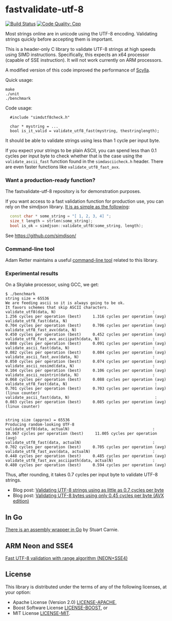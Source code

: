# fastvalidate-utf-8
[![Build Status](https://travis-ci.org/lemire/fastvalidate-utf-8.png)](https://travis-ci.org/lemire/fastvalidate-utf-8)
[![Code Quality: Cpp](https://img.shields.io/lgtm/grade/cpp/g/lemire/fastvalidate-utf-8.svg?logo=lgtm&logoWidth=18)](https://lgtm.com/projects/g/lemire/fastvalidate-utf-8/context:cpp)

Most strings online are in unicode using the UTF-8 encoding. Validating strings
quickly before accepting them is important.

This is a header-only C library to validate UTF-8 strings at high speeds using SIMD instructions.
Specifically, this expects an x64 processor (capable of SSE instruction). It will not
work currently on ARM processors.

A modified version of this code improved the performance of [Scylla](https://github.com/scylladb/scylla/commit/6fadba56cc18bebe6648e6aec09be1b0b93f4817).

Quick usage:
```
make
./unit
./benchmark
```

Code usage:

```
  #include "simdutf8check.h"

  char * mystring = ...
  bool is_it_valid = validate_utf8_fast(mystring, thestringlength);
```

It should be able to validate strings using less than 1 cycle per input byte.

If you expect your strings to be plain ASCII, you can spend less than 0.1 cycles per input byte to check whether that is the case using the ``validate_ascii_fast`` function found in the ``simdasciicheck.h`` header. There are even faster functions like ``validate_utf8_fast_avx``.



### Want a production-ready function?

The fastvalidate-utf-8 repository is for demonstration purposes.

If you want access to a fast validation function for production use, you can rely on the simdjson library. [It is as simple as the following](https://github.com/simdjson/simdjson/blob/master/doc/basics.md#utf-8-validation-alone):

```C++
  const char * some_string = "[ 1, 2, 3, 4] ";
  size_t length = strlen(some_string);
  bool is_ok = simdjson::validate_utf8(some_string, length);
```

See https://github.com/simdjson/

### Command-line tool 

Adam Retter maintains a useful [command-line tool](https://github.com/adamretter/utf8-validator-c) related to this library.

### Experimental results

On a Skylake processor, using GCC, we get:

```
$ ./benchmark
string size = 65536
We are feeding ascii so it is always going to be ok.
It favors schemes that skip ASCII characters.
validate_utf8(data, N)                                          :  1.256 cycles per operation (best)     1.316 cycles per operation (avg)
validate_utf8_fast(data, N)                                     :  0.704 cycles per operation (best)     0.706 cycles per operation (avg)
validate_utf8_fast_avx(data, N)                                 :  0.450 cycles per operation (best)     0.452 cycles per operation (avg)
validate_utf8_fast_avx_asciipath(data, N)                       :  0.088 cycles per operation (best)     0.091 cycles per operation (avg)
validate_ascii_fast(data, N)                                    :  0.082 cycles per operation (best)     0.084 cycles per operation (avg)
validate_ascii_fast_avx(data, N)                                :  0.050 cycles per operation (best)     0.074 cycles per operation (avg)
validate_ascii_nosimd(data, N)                                  :  0.104 cycles per operation (best)     0.106 cycles per operation (avg)
validate_ascii_nointrin(data, N)                                :  0.068 cycles per operation (best)     0.088 cycles per operation (avg)
validate_utf8_fast(data, N)                                      :  0.701 cycles per operation (best)     0.703 cycles per operation (avg)  (linux counter)
validate_ascii_fast(data, N)                                     :  0.083 cycles per operation (best)     0.085 cycles per operation (avg)  (linux counter)


string size (approx) = 65536
Producing random-looking UTF-8
validate_utf8(data, actualN)                                    :  10.967 cycles per operation (best)     11.005 cycles per operation (avg)
validate_utf8_fast(data, actualN)                               :  0.702 cycles per operation (best)     0.705 cycles per operation (avg)
validate_utf8_fast_avx(data, actualN)                           :  0.448 cycles per operation (best)     0.485 cycles per operation (avg)
validate_utf8_fast_avx_asciipath(data, actualN)                 :  0.480 cycles per operation (best)     0.594 cycles per operation (avg)
```

Thus, after rounding, it takes 0.7 cycles per input byte to validate UTF-8 strings.

* Blog post: [Validating UTF-8 strings using as little as 0.7 cycles per byte](https://lemire.me/blog/2018/05/16/validating-utf-8-strings-using-as-little-as-0-7-cycles-per-byte/)
* Blog post: [Validating UTF-8 bytes using only 0.45 cycles per byte (AVX edition)](https://lemire.me/blog/2018/10/19/validating-utf-8-bytes-using-only-0-45-cycles-per-byte-avx-edition/)

## In Go

[There is an assembly wrapper in Go](https://github.com/stuartcarnie/go-simd) by Stuart Carnie.

## ARM Neon and SSE4

[Fast UTF-8 validation with range algorithm (NEON+SSE4)](https://github.com/cyb70289/utf8/)

## License

This library is distributed under the terms of any of the following
licenses, at your option:

* Apache License (Version 2.0) [LICENSE-APACHE](LICENSE-APACHE),
* Boost Software License [LICENSE-BOOST](LICENSE-BOOST), or
* MIT License [LICENSE-MIT](LICENSE-MIT).
